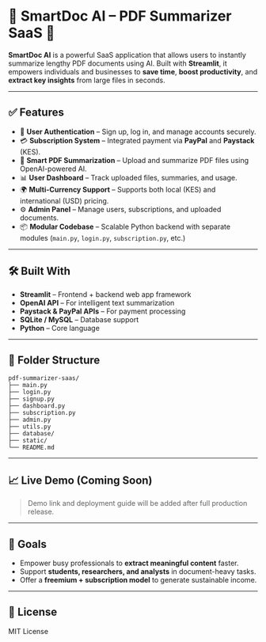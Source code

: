 # 🧠 SmartDoc AI – PDF Summarizer SaaS 🚀

**SmartDoc AI** is a powerful SaaS application that allows users to instantly summarize lengthy PDF documents using AI. Built with **Streamlit**, it empowers individuals and businesses to **save time**, **boost productivity**, and **extract key insights** from large files in seconds.

---

## ✅ Features

* 🔐 **User Authentication** – Sign up, log in, and manage accounts securely.
* 💳 **Subscription System** – Integrated payment via **PayPal** and **Paystack** (KES).
* 📄 **Smart PDF Summarization** – Upload and summarize PDF files using OpenAI-powered AI.
* 📊 **User Dashboard** – Track uploaded files, summaries, and usage.
* 🌍 **Multi-Currency Support** – Supports both local (KES) and international (USD) pricing.
* ⚙️ **Admin Panel** – Manage users, subscriptions, and uploaded documents.
* 📦 **Modular Codebase** – Scalable Python backend with separate modules (`main.py`, `login.py`, `subscription.py`, etc.)

---

## 🛠 Built With

* **Streamlit** – Frontend + backend web app framework
* **OpenAI API** – For intelligent text summarization
* **Paystack & PayPal APIs** – For payment processing
* **SQLite / MySQL** – Database support
* **Python** – Core language

---

## 📂 Folder Structure

```
pdf-summarizer-saas/
├── main.py
├── login.py
├── signup.py
├── dashboard.py
├── subscription.py
├── admin.py
├── utils.py
├── database/
├── static/
└── README.md
```

---

## 📈 Live Demo (Coming Soon)

> Demo link and deployment guide will be added after full production release.

---

## 🌟 Goals

* Empower busy professionals to **extract meaningful content** faster.
* Support **students, researchers, and analysts** in document-heavy tasks.
* Offer a **freemium + subscription model** to generate sustainable income.

---

## 🔐 License

MIT License
